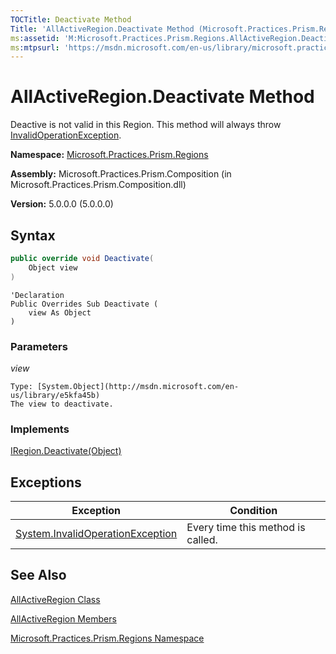 ```yaml
---
TOCTitle: Deactivate Method
Title: 'AllActiveRegion.Deactivate Method (Microsoft.Practices.Prism.Regions)'
ms:assetid: 'M:Microsoft.Practices.Prism.Regions.AllActiveRegion.Deactivate(System.Object)'
ms:mtpsurl: 'https://msdn.microsoft.com/en-us/library/microsoft.practices.prism.regions.allactiveregion.deactivate(v=pandp.50)'
---
```


# AllActiveRegion.Deactivate Method

Deactive is not valid in this Region. This method will always throw [InvalidOperationException](http://msdn.microsoft.com/en-us/library/2asft85a).

**Namespace:** [Microsoft.Practices.Prism.Regions](https://msdn.microsoft.com/en-us/library/microsoft.practices.prism.regions(v=pandp.50))

**Assembly:** Microsoft.Practices.Prism.Composition (in Microsoft.Practices.Prism.Composition.dll)

**Version:** 5.0.0.0 (5.0.0.0)

## Syntax

```C#
public override void Deactivate(
	Object view
)
```

```VB
'Declaration
Public Overrides Sub Deactivate ( 
	view As Object
)
```


### Parameters

*view*

    Type: [System.Object](http://msdn.microsoft.com/en-us/library/e5kfa45b)
    The view to deactivate.

### Implements

[IRegion.Deactivate(Object)](https://msdn.microsoft.com/en-us/library/microsoft.practices.prism.regions.iregion.deactivate(v=pandp.50))

## Exceptions

| Exception                                                                                 | Condition                         |
|-------------------------------------------------------------------------------------------|-----------------------------------|
| [System.InvalidOperationException](http://msdn.microsoft.com/en-us/library/2asft85a) | Every time this method is called. |

## See Also

[AllActiveRegion Class](https://msdn.microsoft.com/en-us/library/microsoft.practices.prism.regions.allactiveregion(v=pandp.50))

[AllActiveRegion Members](https://msdn.microsoft.com/en-us/library/microsoft.practices.prism.regions.allactiveregion_members(v=pandp.50))

[Microsoft.Practices.Prism.Regions Namespace](https://msdn.microsoft.com/en-us/library/microsoft.practices.prism.regions(v=pandp.50))
